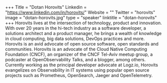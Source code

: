 +++
Title = "Dotan Horovits"
Linkedin = "https://www.linkedin.com/in/horovits/"
Website = ""
Twitter = "horovits"
image = "dotan-horovits.jpg"
type = "speaker"
linktitle = "dotan-horovits"
+++
Horovits lives at the intersection of technology, product and innovation. With over 20 years in the hi-tech industry as a software developer, a solutions architect and a product manager, he brings a wealth of knowledge in cloud computing, big data solutions, DevOps practices and more. 
Horovits is an avid advocate of open source software, open standards and communities. Horovits is an advocate of the Cloud Native Computing Foundation (CNCF), an organizer of the CNCF Tel-Aviv meetup group, a podcaster at OpenObservability Talks, and a blogger, among others. 
Currently working as the principal developer advocate at Logz.io, Horovits evangelizes on Observability in IT systems using popular open source projects such as Prometheus, OpenSearch, Jaeger and OpenTelemetry.